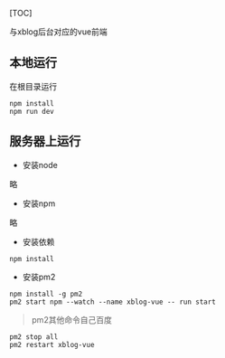 [TOC]


与xblog后台对应的vue前端

## 本地运行

在根目录运行

```
npm install
npm run dev
```

## 服务器上运行


- 安装node

略

- 安装npm

略

- 安装依赖

```
npm install
```

- 安装pm2

```
npm install -g pm2
pm2 start npm --watch --name xblog-vue -- run start

```

> pm2其他命令自己百度

```
pm2 stop all
pm2 restart xblog-vue
```